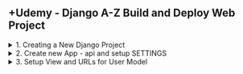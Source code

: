 ## +Udemy - Django A-Z Build and Deploy Web Project

<details>
<summary>1. Creating a New Django Project </summary>

# Creating a New Django Project

## Install venv

```py
python -m venv venv
```

## Activate venv

```py
# venv\Scripts\activate
source venv/bin/activate
```

## Install Django and other dependencies: django-rest-framework, django-filter, django-oauth-toolkit, mock, pillow

```py
python -m pip install django
pip install django
pip install django==5.0

pip install django-oauth-toolkit djangorestframework django-filter mock pillow
```

## Get dependencies

```py
pip freeze
```

```x
asgiref==3.8.1
certifi==2024.7.4
cffi==1.16.0
charset-normalizer==3.3.2
cryptography==42.0.8
Django==5.0.6
django-filter==24.2
django-oauth-toolkit==2.4.0
djangorestframework==3.15.2
idna==3.7
jwcrypto==1.5.6
mock==5.1.0
oauthlib==3.2.2
pillow==10.4.0
pycparser==2.22
pytz==2024.1
requests==2.32.3
sqlparse==0.5.0
typing_extensions==4.12.2
urllib3==2.2.2
```

## Save Dependencies to Requirements.txt

```py
pip freeze > requirements.txt
```

## Install requirements from Requirements.txt

```py
pip install -r requirements.txt
```

## Deactivate a virtual environment

```py
deactivate
```

## Create Django Project

```py
django-admin startproject demo .
```

## Make Migrations

```py
python manage.py makemigrations
python manage.py migrate
```

## Start Local Server

```py
python manage.py runserver
```

```x
Watching for file changes with StatReloader
Performing system checks...

System check identified no issues (0 silenced).
July 06, 2024 - 05:55:53
Django version 5.0.6, using settings 'demo.settings'
Starting development server at http://127.0.0.1:8000/
Quit the server with CONTROL-C.
```

![image](https://github.com/omeatai/src-AI-Software/assets/32337103/e81189b2-4869-47aa-93ee-94d9eb124349)

<img width="1515" alt="image" src="https://github.com/omeatai/src-AI-Software/assets/32337103/24a9a902-ea52-43f8-b97a-17e2ff864de7">

# #END</details>

<details>
<summary>2. Create new App - api and setup SETTINGS </summary>

# Create new App - api and setup SETTINGS

## Create App

```py
python manage.py startapp api
django-admin startapp api
```

### taskmate.settings:

## Add dependecies to installed apps

```x
# Application definition

INSTALLED_APPS = [
    'django.contrib.admin',
    'django.contrib.auth',
    'django.contrib.contenttypes',
    'django.contrib.sessions',
    'django.contrib.messages',
    'django.contrib.staticfiles',

    # apps
    'oauth2_provider',
    'rest_framework',
    'django_filters',
    'api',
]
```

## Add Oauth2 to Niddlewares

```py
MIDDLEWARE = [
    'django.middleware.security.SecurityMiddleware',
    'django.contrib.sessions.middleware.SessionMiddleware',
    'django.middleware.common.CommonMiddleware',
    'django.middleware.csrf.CsrfViewMiddleware',
    'django.contrib.auth.middleware.AuthenticationMiddleware',
    'django.contrib.messages.middleware.MessageMiddleware',
    'django.middleware.clickjacking.XFrameOptionsMiddleware',
    'oauth2_provider.middleware.OAuth2TokenMiddleware',
]
```

Setup Static and Media URL/ROOT, and React Frontend Folder

```py
import os

# Static files (CSS, JavaScript, Images)
# https://docs.djangoproject.com/en/5.0/howto/static-files/

STATIC_URL = '/django_static/'

MEDIA_ROOT = os.path.abspath(os.path.join(BASE_DIR, 'api', 'uploads'))
MEDIA_URL = '/uploads/'

FRONTEND_ROOT = os.path.abspath(os.path.join(BASE_DIR, '..', 'frontend', 'build'))
```

Setup Oauth2 Settings and Permission

```py
# Authentication using OAuth 2.0
AUTHENTICATION_BACKENDS = (
    'oauth2_provider.backends.OAuth2Backend',
    'django.contrib.auth.backends.ModelBackend',
)

OAUTH2_PROVIDER = {
    'OAUTH2_BACKEND_CLASS': 'oauth2_provider.oauth2_backends.JSONOAuthLibCore',
    'SCOPES': {
        'read': 'Read scope',
        'write': 'Write scope',
        'groups': 'Access to your groups',
        'packages': 'Access to your packages',
    },
}

REST_FRAMEWORK = {
    'DEFAULT_AUTHENTICATION_CLASSES': (
        'oauth2_provider.contrib.rest_framework.OAuth2Authentication',
    ),
    'DEFAULT_PERMISSION_CLASSES': (
        'rest_framework.permissions.IsAuthenticated',
    ),
}

```

# #END</details>

<details>
<summary>3. Setup View and URLs for User Model </summary>

# Setup View and URLs for User Model

```py

```

```py

```

```py

```

```py

```

```py

```

# #END</details>

